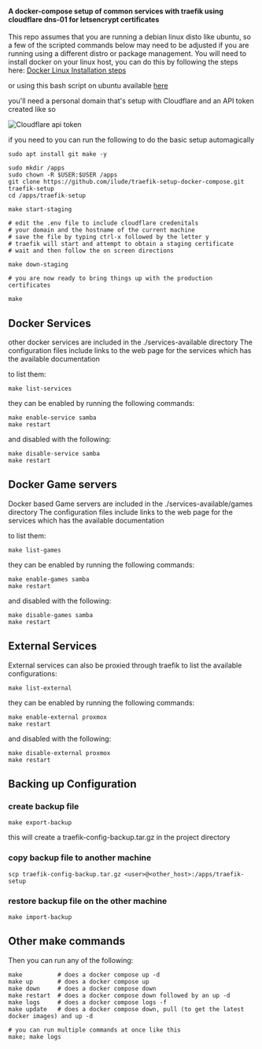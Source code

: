 #### A docker-compose setup of common services with traefik using cloudflare dns-01 for letsencrypt certificates

This repo assumes that you are running a debian linux disto like ubuntu, so a few of the scripted commands below may need to be adjusted if you are running using a different distro or package management. You will need to install docker on your linux host, you can do this by following the steps here:
[Docker Linux Installation steps](https://docs.docker.com/desktop/linux/install/#generic-installation-steps)

or using this bash script on ubuntu available [here](https://gist.github.com/ilude/52b775682ec6ea5cc31933f81cef49f6)

you'll need a personal domain that's setup with Cloudflare
and an API token created like so

![Cloudflare api token](https://cdn.discordapp.com/attachments/979867396800131104/985259853696102420/unknown.png "Cloudflare api token")


if you need to you can run the following to do the basic setup automagically

```
sudo apt install git make -y

sudo mkdir /apps
sudo chown -R $USER:$USER /apps
git clone https://github.com/ilude/traefik-setup-docker-compose.git traefik-setup
cd /apps/traefik-setup

make start-staging

# edit the .env file to include cloudflare credenitals
# your domain and the hostname of the current machine
# save the file by typing ctrl-x followed by the letter y
# traefik will start and attempt to obtain a staging certificate
# wait and then follow the on screen directions

make down-staging

# you are now ready to bring things up with the production certificates

make

```

## Docker Services

other docker services are included in the ./services-available directory
The configuration files include links to the web page for the services which has 
the available documentation

to list them:
```
make list-services
```

they can be enabled by running the following commands:

```
make enable-service samba
make restart
```

and disabled with the following:
```
make disable-service samba
make restart
```

## Docker Game servers

Docker based Game servers are included in the ./services-available/games directory 
The configuration files include links to the web page for the services which has 
the available documentation

to list them:
```
make list-games
```

they can be enabled by running the following commands:

```
make enable-games samba
make restart
```

and disabled with the following:
```
make disable-games samba
make restart
```

## External Services
External services can also be proxied through traefik to list the available configurations:

```
make list-external
```

they can be enabled by running the following commands:

```
make enable-external proxmox
make restart
```

and disabled with the following:
```
make disable-external proxmox
make restart
```
## Backing up Configuration

### create backup file
```
make export-backup
```
this will create a traefik-config-backup.tar.gz in the project directory

### copy backup file to another machine
```
scp traefik-config-backup.tar.gz <user>@<other_host>:/apps/traefik-setup
```

### restore backup file on the other machine
```
make import-backup
```

## Other make commands

Then you can run any of the following:

```
make          # does a docker compose up -d
make up       # does a docker compose up
make down     # does a docker compose down
make restart  # does a docker compose down followed by an up -d
make logs     # does a docker compose logs -f
make update   # does a docker compose down, pull (to get the latest docker images) and up -d

# you can run multiple commands at once like this
make; make logs
```
